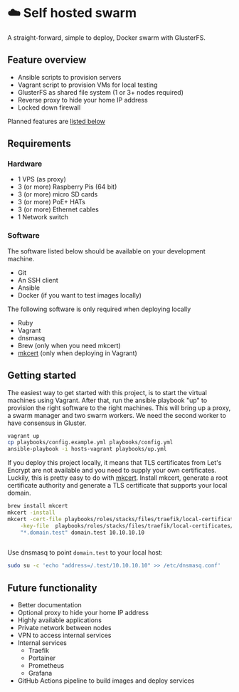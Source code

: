 # :cloud: Self hosted swarm

A straight-forward, simple to deploy, Docker swarm with GlusterFS.

## Feature overview

- Ansible scripts to provision servers
- Vagrant script to provision VMs for local testing
- GlusterFS as shared file system (1 or 3+ nodes required)
- Reverse proxy to hide your home IP address
- Locked down firewall

Planned features are [listed below](#future-functionality)

## Requirements

### Hardware

- 1 VPS (as proxy)
- 3 (or more) Raspberry Pis (64 bit)
- 3 (or more) micro SD cards
- 3 (or more) PoE+ HATs
- 3 (or more) Ethernet cables
- 1 Network switch

### Software

The software listed below should be available on your development machine.

- Git
- An SSH client
- Ansible
- Docker (if you want to test images locally)

The following software is only required when deploying locally

- Ruby
- Vagrant
- dnsmasq
- Brew (only when you need mkcert)
- [mkcert](https://github.com/FiloSottile/mkcert) (only when deploying in Vagrant)

## Getting started

The easiest way to get started with this project, is to start the virtual machines using Vagrant. After that, run the ansible playbook "up" to provision the right software to the right machines. This will bring up a proxy, a swarm manager and two swarm workers. We need the second worker to have consensus in Gluster.

```sh
vagrant up
cp playbooks/config.example.yml playbooks/config.yml
ansible-playbook -i hosts-vagrant playbooks/up.yml
```

If you deploy this project locally, it means that TLS certificates from Let's Encrypt are not available and you need to supply your own certificates. Luckily, this is pretty easy to do with [mkcert](https://github.com/FiloSottile/mkcert). Install mkcert, generate a root certificate authority and generate a TLS certificate that supports your local domain.

```sh
brew install mkcert
mkcert -install
mkcert -cert-file playbooks/roles/stacks/files/traefik/local-certificates/global.crt \
	-key-file  playbooks/roles/stacks/files/traefik/local-certificates/global.key \
	"*.domain.test" domain.test 10.10.10.10
	
```

Use dnsmasq to point `domain.test` to your local host:

```sh
sudo su -c 'echo "address=/.test/10.10.10.10" >> /etc/dnsmasq.conf'
```

## Future functionality

- Better documentation
- Optional proxy to hide your home IP address
- Highly available applications
- Private network between nodes
- VPN to access internal services
- Internal services
	- Traefik
	- Portainer
	- Prometheus
	- Grafana
- GitHub Actions pipeline to build images and deploy services
